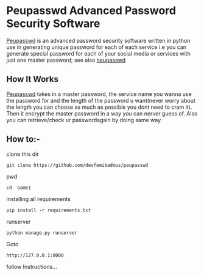 <h1 class="peupasswd"><strong>Peupasswd</strong> Advanced Password Security Software</h1>
          <p><a href="https://github.com/devfemibadmus/Peupasswd" class="peupasswd">Peupasswd</a> is an advanced password security software written in python use in generating unique password for each of each service i.e you can generate special password for each of your social media or services with just one master password; see also <a href="https://github.com/kcubeterm/neupasswd">neupasswd</a></p>
    
<h2>How It Works</h1>
          <p><a href="https://github.com/devfemibadmus/Peupasswd" class="peupasswd">Peupasswd</a> takes in a master password, the service name you wanna use the password for and the length of the password u want(never worry about the length you can choose as much as possible you dont need to cram it). Then it encrypt the master password in a way you can nerver guess of. Also you can retrieve/check ur passwordagain by doing same way.</p>
    
<h2>How to:-</h2>


clone this dir
```
git clone https://github.com/devfemibadmus/peupasswd
```

pwd 
```
cd  Game1
```

installing all requirements
```
pip install -r requirements.txt
```

runserver
```
python manage.py runserver
```

Goto
```
http://127.0.0.1:8000
```

<p>follow Instructions...</p>